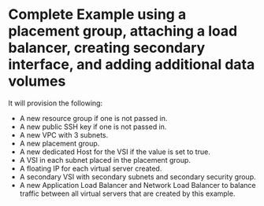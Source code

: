 # Complete Example using a placement group, attaching a load balancer, creating secondary interface, and adding additional data volumes

It will provision the following:

- A new resource group if one is not passed in.
- A new public SSH key if one is not passed in.
- A new VPC with 3 subnets.
- A new placement group.
- A new dedicated Host for the VSI if the value is set to true.
- A VSI in each subnet placed in the placement group.
- A floating IP for each virtual server created.
- A secondary VSI with secondary subnets and secondary security group.
- A new Application Load Balancer and Network Load Balancer to balance traffic between all virtual servers that are created by this example.
